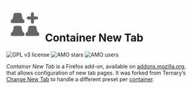 # ![add-on logo](ext/icon.svg) Container New Tab

![GPL v3 license](https://img.shields.io/github/license/Cimbali/container-new-tab.svg?style=popout-square&logo=gnu&colorA=333333&colorB=coral)
![AMO stars](https://img.shields.io/amo/stars/container-new-tab.svg?style=popout-square&logo=mozilla-firefox)
![AMO users](https://img.shields.io/amo/users/container-new-tab.svg?style=popout-square&logo=mozilla-firefox&colorB=blue)

_Container New Tab_ is a Firefox add-on, available on [addons.mozilla.org](https://addons.mozilla.org/firefox/addon/container-new-tab),
that allows configuration of new tab pages.
It was forked from Ternary’s [Change New Tab](https://addons.mozilla.org/firefox/addon/change-new-tab/)
to handle a different preset per [container](https://addons.mozilla.org/firefox/addon/multi-account-containers).

